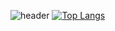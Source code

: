 <!--
**kks2139/kks2139** is a ✨ _special_ ✨ repository because its `README.md` (this file) appears on your GitHub profile.

Here are some ideas to get you started:

- 🔭 I’m currently working on ...
- 🌱 I’m currently learning ...
- 👯 I’m looking to collaborate on ...
- 🤔 I’m looking for help with ...
- 💬 Ask me about ...
- 📫 How to reach me: ...
- 😄 Pronouns: ...
- ⚡ Fun fact: ...
-->

![header](https://capsule-render.vercel.app/api?type=rect&height=60&color=gradient&text=Hi,%20I'm%20a%20Front-End%20developer%20🌱&fontSize=25&descAlign=60&descAlignY=50)
[![Top Langs](https://github-readme-stats.vercel.app/api/top-langs/?username=kks2139&layout=compact&langs_count=6&hide=java&bg_color=2a2a2a&text_color=ffffff)](https://github.com/anuraghazra/github-readme-stats)

